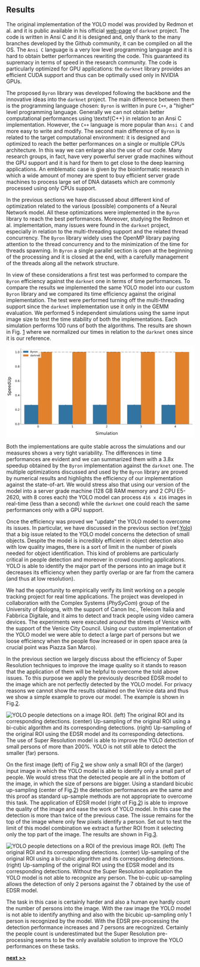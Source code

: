 ## Results

The original implementation of the YOLO model was provided by Redmon et al. and it is public available in his official [web-page](https://pjreddie.com/darknet/yolo) of `darknet` project.
The code is written in Ansi C and it is designed and, only thank to the many branches developed by the Github community, it can be compiled on all the OS.
The `Ansi C` language is a very low level programming language and it is hard to obtain better performances rewriting the code.
This guaranteed its supremacy in terms of speed in the research community.
The code is particularly optimized for GPU applications: the `darknet` library provides an efficient CUDA support and thus can be optimally used only in NVIDIA GPUs.

The proposed `Byron` library was developed following the backbone and the innovative ideas into the `darknet` project.
The main difference between them is the programming language chosen: `Byron` is written in pure `C++`, a "higher" level programming language.
Generally we can not obtain better computational performances using \textsf{C++} in relation to an Ansi C implementation.
However, the `C++` language is more popular than `Ansi C` and more easy to write and modify.
The second main difference of `Byron` is related to the target computational environment: it is designed and optimized to reach the better performances on a single or multiple CPUs architecture.
In this way we can enlarge also the use of our code.
Many research groups, in fact, have very powerful server grade machines without the GPU support and it is hard for them to get close to the deep learning applications.
An emblematic case is given by the bioinformatic research in which a wide amount of money are spent to buy efficient server grade machines to process large set of DNA datasets which are commonly processed using only CPUs support.

In the previous sections we have discussed about different kind of optimization related to the various (possible) components of a Neural Network model.
All these optimizations were implemented in the `Byron` library to reach the best performances.
Moreover, studying the Redmon et al. implementation, many issues were found in the `darknet` project, especially in relation to the multi-threading support and the related thread concurrency.
The `Byron` library widely uses the OpenMP library paying attention to the thread concurrency and to the minimization of the time for threads spawning.
In `Byron` a single parallel section is open at the beginning of the processing and it is closed at the end, with a carefully management of the threads along all the network structure.

In view of these considerations a first test was performed to compare the `Byron` efficiency against the `darknet` one in terms of time performances.
To compare the results we implemented the same YOLO model into our custom `Byron` library and we compared its time efficiency against the original implementation.
The test were performed turning off the multi-threading support since the `darknet` implementation use it only in the GEMM evaluation.
We performed 5 independent simulations using the same input image size to test the time stability of both the implementations.
Each simulation performs 100 runs of both the algorithms.
The results are shown in Fig. [1](../../../img/byron_timing.svg) where we normalized our times in relation to the `darknet` ones since it is our reference.

![Comparison of time performances between the `Byron` and `darknet` implementations of the YOLO model. The simulations were performed keeping fixed the input image sizes and without the multi-threading support. Each simulation includes 100 runs of both the algorithms. The `Byron` version is approximately 3.8x faster than `darknet` in all the simulations.](https://raw.githubusercontent.com/Nico-Curti/PhDthesis/master/img/byron_timing.svg?token=AF4CJXZWP4UOE2NBAMX7HKS5WHNUK&sanitize=true)

Both the implementations are quite stable across the simulations and our measures shows a very tight variability.
The differences in time performances are evident and we can summarized them with a 3.8x speedup obtained by the `Byron` implementation against the `darknet` one.
The multiple optimizations discussed and used by the `Byron` library are proved by numerical results and highlights the efficiency of our implementation against the state-of-art.
We would stress also that using our version of the model into a server grade machine (128 GB RAM memory and 2 CPU E5-2620, with 8 cores each) the YOLO model can process `416 x 416` images in real-time (less than a second) while the `darknet` one could reach the same performances only with a GPU support.

Once the efficiency was proved we "update" the YOLO model to overcome its issues.
In particular, we have discussed in the previous section (ref.[Yolo](./Yolo.md)) that a big issue related to the YOLO model concerns the detection of small objects.
Despite the model is incredibly efficient in object detection also with low quality images, there is a sort of limit in the number of pixels needed for object identification.
This kind of problems are particularly critical in people detection and moreover in crowd counting applications.
YOLO is able to identify the major part of the persons into an image but it decreases its efficiency when they partly overlap or are far from the camera (and thus at low resolution).

We had the opportunity to empirically verify its limit working on a people tracking project for real time applications.
The project was developed in collaboration with the Complex Systems (*PhySyCom*) group of the University of Bologna, with the support of Canon Inc., Telecom Italia and Fabbrica Digitale, and it aims to detect and track people using video camera devices.
The experiments were executed around the streets of Venice with the support of the Venice City Council.
Using our custom implementation of the YOLO model we were able to detect a large part of persons but we loose efficiency when the people flow increased or in open space area (a crucial point was Piazza San Marco).

In the previous section we largely discuss about the efficiency of Super Resolution techniques to improve the image quality so it stands to reason that the application of them will be helpful to overcome the told above issues.
To this purpose we apply the previously described EDSR model to the image which are not perfectly detected by the YOLO model.
For privacy reasons we cannot show the results obtained on the Venice data and thus we show a simple example to prove our model.
The example is shown in Fig.[2](../../../img/yolo_people_sr.svg).

![YOLO people detections on a image ROI. **(left)** The original ROI and its corresponding detections. **(center)** Up-sampling of the original ROI using a bi-cubic algorithm and its corresponding detections. **(right)** Up-sampling of the original ROI using the EDSR model and its corresponding detections. The use of Super Resolution model is able to improve the YOLO detection of small persons of more than 200%. YOLO is not still able to detect the smaller (far) persons.](../../../img/yolo_people_sr.png)

On the first image (left) of Fig [2](../../../img/yolo_people_sr.svg) we show only a small ROI of the (larger) input image in which the YOLO model is able to identify only a small part of people.
We would stress that the detected people are all in the bottom of the image, in which the size of persons are bigger.
Using a standard bicubic up-sampling (center of Fig.[2](../../../img/yolo_people_sr.svg)) the detection performances are the same and this proof as standard up-sample methods are not appropriate to overcome this task.
The application of EDSR model (right of Fig.[2](../../../img/yolo_people_sr.svg)) is able to improve the quality of the image and ease the work of YOLO model.
In this case the detection is more than twice of the previous case.
The issue remains for the top of the image where only few pixels identify a person.
Set out to test the limit of this model combination we extract a further ROI from it selecting only the top part of the image.
The results are shown in Fig.[3](../../../img/yolo_people_sr.png).

![YOLO people detections on a ROI of the previous image ROI. **(left)** The original ROI and its corresponding detections. **(center)** Up-sampling of the original ROI using a bi-cubic algorithm and its corresponding detections. **(right)** Up-sampling of the original ROI using the EDSR model and its corresponding detections. Without the Super Resolution application the YOLO model is not able to recognize any person. The bi-cubic up-sampling allows the detection of only 2 persons against the 7 obtained by the use of EDSR model.](../../../img/yolo_people_sr2.png)

The task in this case is certainly harder and also a human eye hardly count the number of persons into the image.
With the raw image the YOLO model is not able to identify anything and also with the bicubic up-sampling only 1 person is recognized by the model.
With the EDSR pre-processing the detection performance increases and 7 persons are recognized.
Certainly the people count is underestimated but the Super Resolution pre-processing seems to be the only available solution to improve the YOLO performances on these tasks.


[**next >>**](../Segmentation/README.md)
